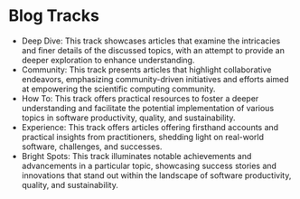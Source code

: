# Blog Tracks

- Deep Dive:  This track showcases articles that examine the intricacies and finer details of the discussed topics, with an attempt to provide an deeper exploration to enhance understanding.
- Community:  This track presents articles that highlight collaborative endeavors, emphasizing community-driven initiatives and efforts aimed at empowering the scientific computing community.
- How To:  This track offers practical resources to foster a deeper understanding and facilitate the potential implementation of various topics in software productivity, quality, and sustainability.
- Experience: This track offers articles offering firsthand accounts and practical insights from practitioners, shedding light on real-world software, challenges, and successes.
- Bright Spots: This track illuminates notable achievements and advancements in a particular topic, showcasing success stories and innovations that stand out within the landscape of software productivity, quality, and sustainability.

